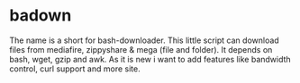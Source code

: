 # badown
The name is a short for bash-downloader.
This little script can download files from mediafire, zippyshare & mega (file and folder).
It depends on bash, wget, gzip and awk.
As it is new i want to add features like bandwidth control, curl support and more site.

